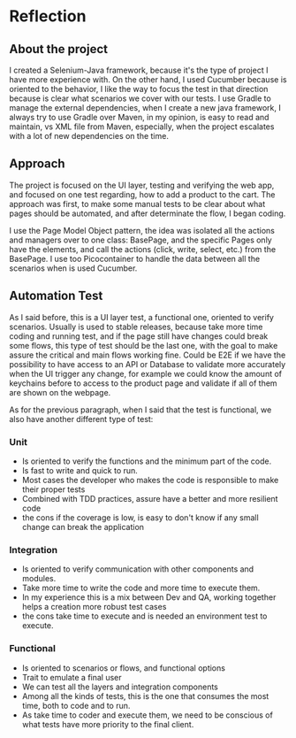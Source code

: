 # Reflection

## About the project
I created a Selenium-Java framework, because it's the type of project I have more experience with. On the other hand,  I used Cucumber because is oriented to the behavior,
I like the way to focus the test in that direction because is clear
what scenarios we cover with our tests.  I use Gradle to manage the external dependencies,
when I create a new java framework, I always try to use Gradle over Maven, in my opinion, is easy to read and maintain,
vs XML file from Maven, especially, when the project escalates with a lot of new dependencies on the time.

## Approach
The project is focused on the UI layer, testing and verifying the web app, and focused on one test regarding,
how to add a product to the cart.
The approach was first, to make some manual tests to be clear about what pages should be automated,
and after determinate the flow, I began coding.

I use the Page Model Object pattern, the idea was isolated all the actions and managers over to one class: BasePage, 
and the specific Pages only have the elements, and call the actions (click, write, select, etc.) from the BasePage. 
I use too Picocontainer to handle the data between all the scenarios when is used Cucumber.

## Automation Test
As I said before, this is a UI layer test, a functional one, oriented to verify scenarios. Usually is used to stable releases,
because take more time coding and running test, and if the page still have changes could break some flows,
this type of test should be the last one, with the goal to make assure the critical and main flows working fine.
Could be E2E if we have the possibility to have access to an API or Database to validate more accurately
when the UI trigger any change, for example we could know the amount of keychains before to access to the product page
and validate if all of them are shown on the webpage.

As for the previous paragraph,
when I said that the test is functional, we also have another different type of test:

### Unit
- Is oriented to verify the functions and the minimum part of the code.
- Is fast to write and quick to run.
- Most cases the developer who makes the code is responsible to make their proper tests
- Combined with TDD practices, assure have a better and more resilient code
- the cons if the coverage is low, is easy to don't know if any small change can break the application

### Integration
- Is oriented to verify communication with other components and modules.
- Take more time to write the code and more time to execute them.
- In my experience this is a mix between Dev and QA, working together helps a creation more robust test cases
- the cons take time to execute and is needed an environment test to execute.

### Functional
- Is oriented to scenarios or flows, and functional options
- Trait to emulate a final user
- We can test all the layers and integration components
- Among all the kinds of tests, this is the one that consumes the most time, both to code and to run.
- As take time to coder and execute them, we need to be conscious of what tests have more priority to the final client.

